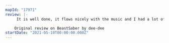 ```yaml
---
mapId: "17971"
review: |-
     It is well done, it flows nicely with the music and I had a lot of fun playing it. It’s a keeper for me

    Original review on BeastSaber by dee-dee
startDate: "2021-05-10T00:00:00.000Z"
---
```

